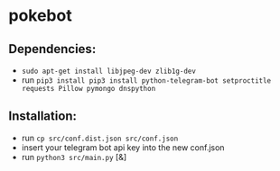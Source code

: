 # pokebot

## Dependencies:
  * `sudo apt-get install libjpeg-dev zlib1g-dev`
  * run `pip3 install pip3 install python-telegram-bot setproctitle requests Pillow pymongo dnspython`

## Installation:
  * run `cp src/conf.dist.json src/conf.json`
  * insert your telegram bot api key into the new conf.json
  * run `python3 src/main.py` [&]
